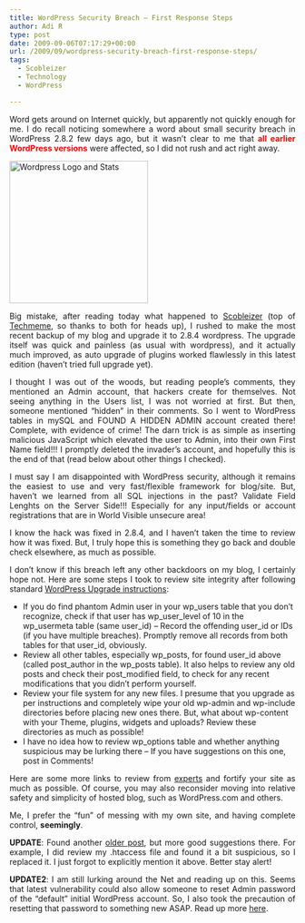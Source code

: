 ```yaml
---
title: WordPress Security Breach – First Response Steps
author: Adi R
type: post
date: 2009-09-06T07:17:29+00:00
url: /2009/09/wordpress-security-breach-first-response-steps/
tags:
  - Scobleizer
  - Technology
  - WordPress

---
```

<p style="text-align: justify;">
  Word gets around on Internet quickly, but apparently not quickly enough for me. I do recall noticing somewhere a word about small security breach in WordPress 2.8.2 few days ago, but it wasn&#8217;t clear to me that <span style="color: #ff0000;"><strong>all earlier WordPress versions</strong></span> were affected, so I did not rush and act right away.
</p>

[<img class="size-full wp-image-452 alignright" title="Wordpress Logo and Stats" src="https://i0.wp.com/www.adir1.com/uploads/2009/09/Wordpress-Logo-and-Stats.png?resize=244%2C251" alt="Wordpress Logo and Stats" width="244" height="251" data-recalc-dims="1" />][1]

<p style="text-align: justify;">
  Big mistake, after reading today what happened to <a href="http://scobleizer.com/2009/09/05/i-dont-feel-safe-with-wordpress-hackers-broke-in-and-took-things/">Scobleizer</a> (top of <a href="http://www.techmeme.com/">Techmeme</a>, so thanks to both for heads up), I rushed to make the most recent backup of my blog and upgrade it to 2.8.4 wordpress. The upgrade itself was quick and painless (as usual with wordpress), and it actually much improved, as auto upgrade of plugins worked flawlessly in this latest edition (haven&#8217;t tried full upgrade yet).
</p>

<p style="text-align: justify;">
  I thought I was out of the woods, but reading people&#8217;s comments, they mentioned an Admin account, that hackers create for themselves. Not seeing anything in the Users list, I was not worried at first. But then, someone mentioned &#8220;hidden&#8221; in their comments. So I went to WordPress tables in mySQL and FOUND A HIDDEN ADMIN account created there! Complete, with evidence of crime! The darn trick is as simple as inserting malicious JavaScript which elevated the user to Admin, into their own First Name field!!! I promptly deleted the invader&#8217;s account, and hopefully this is the end of that (read below about other things I checked).
</p>

<p style="text-align: justify;">
  I must say I am disappointed with WordPress security, although it remains the easiest to use and very fast/flexible framework for blog/site. But, haven&#8217;t we learned from all SQL injections in the past? Validate Field Lenghts on the Server Side!!! Especially for any input/fields or account registrations that are in World Visible unsecure area!
</p>

<p style="text-align: justify;">
  I know the hack was fixed in 2.8.4, and I haven&#8217;t taken the time to review how it was fixed. But, I truly hope this is something they go back and double check elsewhere, as much as possible.
</p>

<p style="text-align: justify;">
  I don&#8217;t know if this breach left any other backdoors on my blog, I certainly hope not. Here are some steps I took to review site integrity after following standard <a href="http://codex.wordpress.org/Upgrading_WordPress">WordPress Upgrade instructions</a>:
</p>

  * If you do find phantom Admin user in your wp\_users table that you don&#8217;t recognize, check if that user has wp\_user\_level of 10 in the wp\_usermeta table (same user\_id) &#8211; Record the offending user\_id or IDs (if you have multiple breaches). Promptly remove all records from both tables for that user_id, obviously.
  * Review all other tables, especially wp\_posts, for found user\_id above (called post\_author in the wp\_posts table). It also helps to review any old posts and check their post_modified field, to check for any recent modifications that you didn&#8217;t perform yourself.
  * Review your file system for any new files. I presume that you upgrade as per instructions and completely wipe your old wp-admin and wp-include directories before placing new ones there. But, what about wp-content with your Theme, plugins, widgets and uploads? Review these directories as much as possible!
  * I have no idea how to review wp_options table and whether anything suspicious may be lurking there &#8211; If you have suggestions on this one, post in Comments!

<p style="text-align: justify;">
  Here are some more links to review from <a href="http://wordpress.org/development/2009/09/keep-wordpress-secure/">experts</a> and fortify your site as much as possible. Of course, you may also reconsider moving into relative safety and simplicity of hosted blog, such as WordPress.com and others.
</p>

<p style="text-align: justify;">
  Me, I prefer the &#8220;fun&#8221; of messing with my own site, and having complete control, <strong>seemingly</strong>.
</p>

<p style="text-align: justify;">
  <strong>UPDATE</strong>: Found another <a href="http://ocaoimh.ie/did-your-wordpress-site-get-hacked/">older post</a>, but more good suggestions there. For example, I did review my .htaccess file and found it a bit suspicious, so I replaced it. I just forgot to explicitly mention it above. Better stay alert!
</p>

<p style="text-align: justify;">
  <strong>UPDATE2</strong>: I am still lurking around the Net and reading up on this. Seems that latest vulnerability could also allow someone to reset Admin password of the &#8220;default&#8221; initial WordPress account. So, I also took the precaution of resetting that password to something new ASAP. Read up more <a href="http://wordpress.org/development/2009/08/2-8-4-security-release/">here</a>.
</p>

 [1]: http://wordpress.com